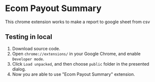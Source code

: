 # Ecom Payout Summary
This chrome extension works to make a report to google sheet from csv

## Testing in local

1. Download source code.  
2. Open `chrome://extensions/` in your Google Chrome, and enable `Developer mode`.
3. Click `Load unpacked`, and then choose `public` folder in the presented dialog.
4. Now you are able to use "Ecom Payout Summary" extension.


